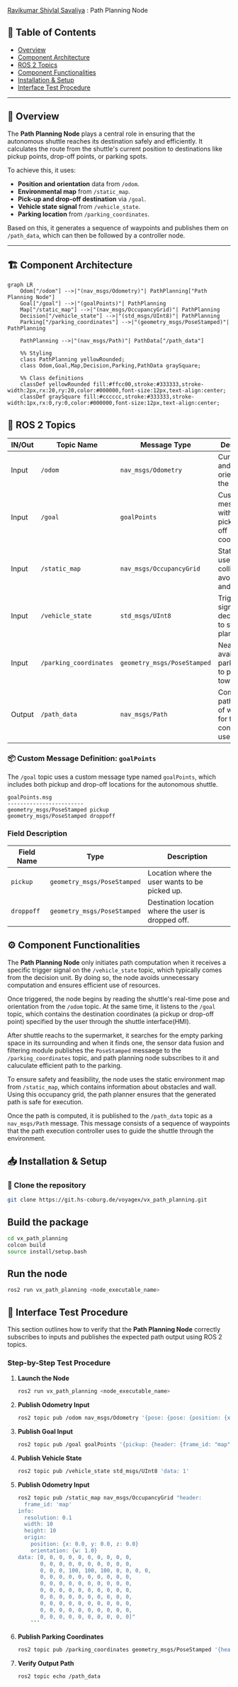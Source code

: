 [Ravikumar Shivlal Savaliya](https://git.hs-coburg.de/ravisavaliya) : Path Planning Node


## 📌 Table of Contents
- [Overview](#-overview)
- [Component Architecture](#component-architecture)
- [ROS 2 Topics](#-ros-2-topics)
- [Component Functionalities](#️-component-functionalities)
- [Installation & Setup](#-installation--setup)
- [Interface Test Procedure](#-interface-test-procedure)

---

## 📖 Overview

The **Path Planning Node** plays a central role in ensuring that the autonomous shuttle reaches its destination safely and efficiently. It calculates the route from the shuttle's current position to destinations like pickup points, drop-off points, or parking spots.

To achieve this, it uses:
- **Position and orientation** data from `/odom`.
- **Environmental map** from `/static_map`.
- **Pick-up and drop-off destination** via `/goal`.
- **Vehicle state signal** from `/vehicle_state`.
- **Parking location** from `/parking_coordinates`.

Based on this, it generates a sequence of waypoints and publishes them on `/path_data`, which can then be followed by a controller node.

---

## 🏗️ Component Architecture

```mermaid
graph LR
    Odom["/odom"] -->|"(nav_msgs/Odometry)"| PathPlanning["Path Planning Node"]
    Goal["/goal"] -->|"(goalPoints)"| PathPlanning
    Map["/static_map"] -->|"(nav_msgs/OccupancyGrid)"| PathPlanning
    Decision["/vehicle_state"] -->|"(std_msgs/UInt8)"| PathPlanning
    Parking["/parking_coordinates"] -->|"(geometry_msgs/PoseStamped)"| PathPlanning

    PathPlanning -->|"(nav_msgs/Path)"| PathData["/path_data"]

    %% Styling
    class PathPlanning yellowRounded;
    class Odom,Goal,Map,Decision,Parking,PathData graySquare;

    %% Class definitions
    classDef yellowRounded fill:#ffcc00,stroke:#333333,stroke-width:2px,rx:20,ry:20,color:#000000,font-size:12px,text-align:center;
    classDef graySquare fill:#cccccc,stroke:#333333,stroke-width:1px,rx:0,ry:0,color:#000000,font-size:12px,text-align:center;
```

## 🔌 ROS 2 Topics

| IN/Out | Topic Name             | Message Type                | Description                                                     |
|--------|------------------------|-----------------------------|-----------------------------------------------------------------|
| Input  | `/odom`                | `nav_msgs/Odometry`         | Current pose and orientation of the shuttle.                    |
| Input  | `/goal`                | `goalPoints`                | Custom message with pickup/drop-off coordinates.                |
| Input  | `/static_map`          | `nav_msgs/OccupancyGrid`    | Static map used for collision avoidance and routing.            |
| Input  | `/vehicle_state`       | `std_msgs/UInt8`            | Trigger signal from decision unit to start path planning.       |
| Input  | `/parking_coordinates` | `geometry_msgs/PoseStamped` | Nearest available parking spot to plan toward.                  |
| Output | `/path_data`           | `nav_msgs/Path`             | Computed path as a list of waypoints for the controller to use. |

### 📦 Custom Message Definition: `goalPoints`

The `/goal` topic uses a custom message type named `goalPoints`, which includes both pickup and drop-off locations for the autonomous shuttle.

```text
goalPoints.msg
------------------------
geometry_msgs/PoseStamped pickup
geometry_msgs/PoseStamped droppoff
```

### Field Description

| Field Name | Type                        | Description                                         |
| ---------- | --------------------------- | --------------------------------------------------- |
| `pickup`   | `geometry_msgs/PoseStamped` | Location where the user wants to be picked up.      |
| `droppoff` | `geometry_msgs/PoseStamped` | Destination location where the user is dropped off. |



## ⚙️ Component Functionalities

The **Path Planning Node** only initiates path computation when it receives a specific trigger signal on the `/vehicle_state` topic, which typically comes from the decision unit. By doing so, the node avoids unnecessary computation and ensures efficient use of resources.

Once triggered, the node begins by reading the shuttle's real-time pose and orientation from the `/odom` topic. At the same time, it listens to the `/goal` topic, which contains the destination coordinates (a pickup or drop-off point) specified by the user through the shuttle interface(HMI).

After shuttle reachs to the supermarket, it searches for the empty parking space in its surrounding and when it finds one, the sensor data fusion and filtering module publishes the `PoseStamped` messaege to the `/parking_coordinates` topic, and path planning node subscribes to it and caluculate efficient path to the parking. 

To ensure safety and feasibility, the node uses the static environment map from `/static_map`, which contains information about obstacles and wall. Using this occupancy grid, the path planner ensures that the generated path is safe for execution.

Once the path is computed, it is published to the `/path_data` topic as a `nav_msgs/Path` message. This message consists of a sequence of waypoints that the path execution controller uses to guide the shuttle through the environment.


## 📥 Installation & Setup

### 🔧 Clone the repository

```bash
git clone https://git.hs-coburg.de/voyagex/vx_path_planning.git
```

##  Build the package
```bash
cd vx_path_planning
colcon build
source install/setup.bash

```

 ## Run the node
```bash
ros2 run vx_path_planning <node_executable_name>
```

 ## 🧪 Interface Test Procedure

This section outlines how to verify that the **Path Planning Node** correctly subscribes to inputs and publishes the expected path output using ROS 2 topics.


### Step-by-Step Test Procedure

1. **Launch the Node**
   ```bash
   ros2 run vx_path_planning <node_executable_name>
   ```
2. **Publish Odometry Input**
   ```bash
   ros2 topic pub /odom nav_msgs/Odometry '{pose: {pose: {position: {x: 0.0, y: 0.0, z: 0.0}, orientation: {w: 1.0}}}}'
   ```
3. **Publish Goal Input**
   ```bash
   ros2 topic pub /goal goalPoints '{pickup: {header: {frame_id: "map"}, pose: {position: {x: 1.0, y: 1.0}, orientation: {w: 1.0}}}, droppoff: {header: {frame_id: "map"}, pose: {position: {x: 5.0, y: 5.0}, orientation: {w: 1.0}}}}'
   ```
4. **Publish Vehicle State**
   ```bash
   ros2 topic pub /vehicle_state std_msgs/UInt8 'data: 1'
   ```
5. **Publish Odometry Input**
   ```bash
   ros2 topic pub /static_map nav_msgs/OccupancyGrid "header:
     frame_id: 'map'
   info:
     resolution: 0.1
     width: 10
     height: 10
     origin:
       position: {x: 0.0, y: 0.0, z: 0.0}
       orientation: {w: 1.0}
   data: [0, 0, 0, 0, 0, 0, 0, 0, 0, 0,
          0, 0, 0, 0, 0, 0, 0, 0, 0, 0,
          0, 0, 0, 100, 100, 100, 0, 0, 0, 0,
          0, 0, 0, 0, 0, 0, 0, 0, 0, 0,
          0, 0, 0, 0, 0, 0, 0, 0, 0, 0,
          0, 0, 0, 0, 0, 0, 0, 0, 0, 0,
          0, 0, 0, 0, 0, 0, 0, 0, 0, 0,
          0, 0, 0, 0, 0, 0, 0, 0, 0, 0,
          0, 0, 0, 0, 0, 0, 0, 0, 0, 0,
          0, 0, 0, 0, 0, 0, 0, 0, 0, 0]"
       ```
6. **Publish Parking Coordinates**
   ```bash
   ros2 topic pub /parking_coordinates geometry_msgs/PoseStamped '{header: {frame_id: "map"}, pose: {position: {x: 2.0, y: 2.0}, orientation: {w: 1.0}}}'
   ```
7. **Verify Output Path**
   ```bash
   ros2 topic echo /path_data
   ```
